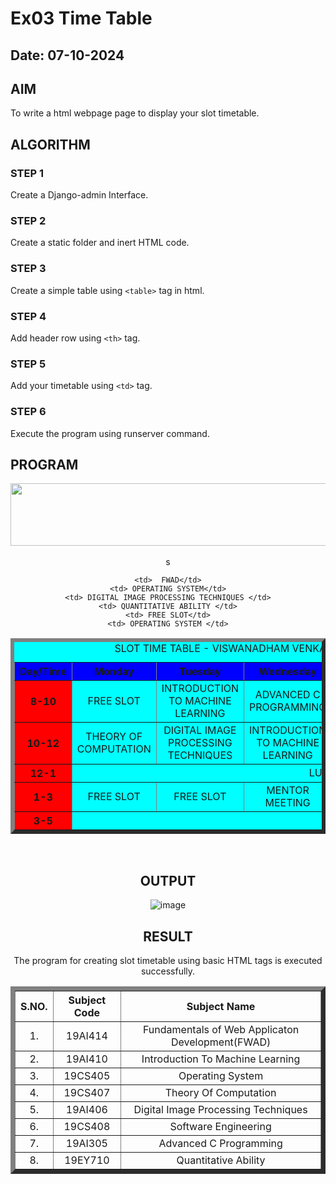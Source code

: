 # Ex03 Time Table
## Date: 07-10-2024

## AIM
To write a html webpage page to display your slot timetable.

## ALGORITHM
### STEP 1
Create a Django-admin Interface.

### STEP 2
Create a static folder and inert HTML code.

### STEP 3
Create a simple table using ```<table>``` tag in html.

### STEP 4
Add header row using ```<th>``` tag.

### STEP 5
Add your timetable using ```<td>``` tag.

### STEP 6
Execute the program using runserver command.

## PROGRAM
<html>
   <title> TIME TABLE </title>
   <body>
   <center>
   <img src="/static/logo.png"height="100"width="540">

<br>
<table border="6" bgcolor="cyan" cellspacing="10" cellpadding="10">
<caption> SLOT TIME TABLE - VISWANADHAM VENKATA SAI SRUTHI(212223100061)</caption>
<br>

<tr bgcolor="blue">
     <th> Day/Time </th>
     <th> Monday </th>
     <th> Tuesday </th>
     <th> Wednesday </th>
     <th> Thursday </th>
     <th> Friday </th> 
     <th> Saturday</th>
</tr>

<tr align="center">
   <th bgcolor="red"> 8-10 </th>s
   <td> FREE SLOT</td>
   <td> INTRODUCTION TO MACHINE LEARNING </td>
   <td> ADVANCED C PROGRAMMING</td>
   <td> FREE SLOT </td>
   <td> ADVANCED C PROGRAMMING</td>
   <td>FWAD</td>
</tr>

<tr align="center">
    <th bgcolor="red"> 10-12 </th>
    <td> THEORY OF COMPUTATION</td>
    <td> DIGITAL IMAGE PROCESSING TECHNIQUES </td>
    <td> INTRODUCTION TO MACHINE LEARNING</td>
    <td> FWAD</td>
    <td> SOFTWARE ENGINEERING</td>
    <td> FREE SLOT</td>
</tr>

<tr align ="center">
    <th bgcolor="red"> 12-1 </th>
    <td colspan="6" align="center"> LUNCH </td>
</tr>

<tr align ="center">
    <th bgcolor="red"> 1-3 </th>
    <td>  FREE SLOT </td>
    <td>  FREE SLOT </td>
    <td>  MENTOR MEETING</td>
    <td>  SOFTWARE ENGINEERING</td>
    <td>  FREE SLOT</td>
    <td>  THEORY OF COMPUTATION</td>
</tr>

<tr align ="center">
    <th bgcolor="red"> 3-5 </th>
    
    <td>  FWAD</td>
    <td> OPERATING SYSTEM</td>
    <td> DIGITAL IMAGE PROCESSING TECHNIQUES </td>
    <td> QUANTITATIVE ABILITY </td>
    <td> FREE SLOT</td>
    <td> OPERATING SYSTEM </td>
</tr>

</tr>

</table>
<br>
<table border="7" cellspacing="10" cellpadding="10">
<tr align="center">
<th> S.NO. </th>
<th> Subject Code</th>
<th> Subject Name </th>
</tr>

<tr align="center">
<td> 1. </td>
<td> 19AI414 </td>
<td> Fundamentals of Web Applicaton Development(FWAD) </td>
</tr>

<tr align="center">
<td> 2. </td>
<td> 19AI410 </td>
<td> Introduction To Machine Learning </td>
</tr>

<tr align="center">
<td> 3. </td>
<td> 19CS405</td>
<td> Operating System</td>
</tr>

<tr align="center">
<td> 4. </td>
<td> 19CS407 </td>
<td> Theory Of Computation  </td>
</tr>

<tr align="center">
<td> 5. </td>
<td> 19AI406</td>
<td> Digital Image Processing Techniques </td>
</tr>

<tr align="center">
<td> 6. </td>
<td> 19CS408 </td>
<td> Software Engineering</td>
</tr>

<tr align="center">
<td> 7.</td>
<td> 19AI305</td>
<td> Advanced C Programming</td>
</tr>

<tr align="center">
<td> 8.</td>
<td> 19EY710</td>
<td> Quantitative Ability</td>
</tr>
</html>



## OUTPUT
![image](https://github.com/user-attachments/assets/709eec2f-8b2b-42ae-bcab-ac63ce0d94a8)


## RESULT
The program for creating slot timetable using basic HTML tags is executed successfully.

